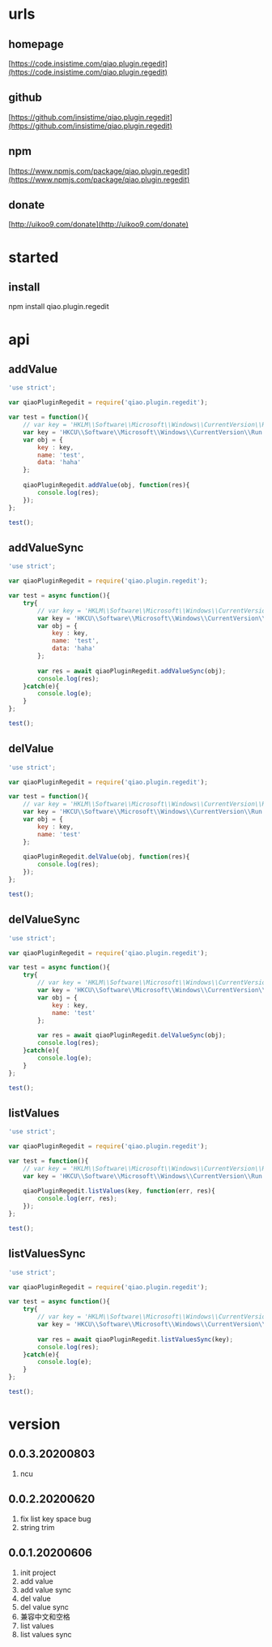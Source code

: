 # urls
## homepage
[https://code.insistime.com/qiao.plugin.regedit](https://code.insistime.com/qiao.plugin.regedit)

## github
[https://github.com/insistime/qiao.plugin.regedit](https://github.com/insistime/qiao.plugin.regedit)

## npm
[https://www.npmjs.com/package/qiao.plugin.regedit](https://www.npmjs.com/package/qiao.plugin.regedit)

## donate
[http://uikoo9.com/donate](http://uikoo9.com/donate)

# started
## install
npm install qiao.plugin.regedit

# api
## addValue
```javascript
'use strict';

var qiaoPluginRegedit = require('qiao.plugin.regedit');

var test = function(){
	// var key = 'HKLM\\Software\\Microsoft\\Windows\\CurrentVersion\\Run';
	var key = 'HKCU\\Software\\Microsoft\\Windows\\CurrentVersion\\Run';
	var obj = {
		key : key,
		name: 'test',
		data: 'haha'
	};
	
	qiaoPluginRegedit.addValue(obj, function(res){
		console.log(res);
	});
};

test();
```

## addValueSync
```javascript
'use strict';

var qiaoPluginRegedit = require('qiao.plugin.regedit');

var test = async function(){
	try{
		// var key = 'HKLM\\Software\\Microsoft\\Windows\\CurrentVersion\\Run';
		var key = 'HKCU\\Software\\Microsoft\\Windows\\CurrentVersion\\Run';
		var obj = {
			key : key,
			name: 'test',
			data: 'haha'
		};
		
		var res = await qiaoPluginRegedit.addValueSync(obj);
		console.log(res);
	}catch(e){
		console.log(e);
	}
};

test();
```

## delValue
```javascript
'use strict';

var qiaoPluginRegedit = require('qiao.plugin.regedit');

var test = function(){
	// var key = 'HKLM\\Software\\Microsoft\\Windows\\CurrentVersion\\Run';
	var key = 'HKCU\\Software\\Microsoft\\Windows\\CurrentVersion\\Run';
	var obj = {
		key : key,
		name: 'test'
	};
	
	qiaoPluginRegedit.delValue(obj, function(res){
		console.log(res);
	});
};

test();
```

## delValueSync
```javascript
'use strict';

var qiaoPluginRegedit = require('qiao.plugin.regedit');

var test = async function(){
	try{
		// var key = 'HKLM\\Software\\Microsoft\\Windows\\CurrentVersion\\Run';
		var key = 'HKCU\\Software\\Microsoft\\Windows\\CurrentVersion\\Run';
		var obj = {
			key : key,
			name: 'test'
		};
		
		var res = await qiaoPluginRegedit.delValueSync(obj);
		console.log(res);
	}catch(e){
		console.log(e);
	}
};

test();
```

## listValues
```javascript
'use strict';

var qiaoPluginRegedit = require('qiao.plugin.regedit');

var test = function(){
	// var key = 'HKLM\\Software\\Microsoft\\Windows\\CurrentVersion\\Run';
	var key = 'HKCU\\Software\\Microsoft\\Windows\\CurrentVersion\\Run';
	
	qiaoPluginRegedit.listValues(key, function(err, res){
		console.log(err, res);
	});
};

test();
```

## listValuesSync
```javascript
'use strict';

var qiaoPluginRegedit = require('qiao.plugin.regedit');

var test = async function(){
	try{
		// var key = 'HKLM\\Software\\Microsoft\\Windows\\CurrentVersion\\Run';
		var key = 'HKCU\\Software\\Microsoft\\Windows\\CurrentVersion\\Run';
		
		var res = await qiaoPluginRegedit.listValuesSync(key);
		console.log(res);
	}catch(e){
		console.log(e);
	}
};

test();
```

# version
## 0.0.3.20200803
1. ncu

## 0.0.2.20200620
1. fix list key space bug
2. string trim

## 0.0.1.20200606
1. init project
2. add value
3. add value sync
4. del value
5. del value sync
6. 兼容中文和空格
7. list values
8. list values sync
